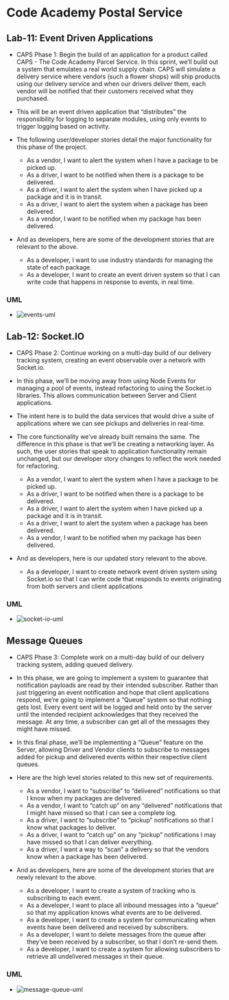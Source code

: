 # Code Academy Postal Service

##  Lab-11: Event Driven Applications
* CAPS Phase 1: Begin the build of an application for a product called CAPS - The Code Academy Parcel Service. In this sprint, we’ll build out a system that emulates a real world supply chain. CAPS will simulate a delivery service where vendors (such a flower shops) will ship products using our delivery service and when our drivers deliver them, each vendor will be notified that their customers received what they purchased.

* This will be an event driven application that “distributes” the responsibility for logging to separate modules, using only events to trigger logging based on activity.

* The following user/developer stories detail the major functionality for this phase of the project.
  * As a vendor, I want to alert the system when I have a package to be picked up.
  * As a driver, I want to be notified when there is a package to be delivered.
  * As a driver, I want to alert the system when I have picked up a package and it is in transit.
  * As a driver, I want to alert the system when a package has been delivered.
  * As a vendor, I want to be notified when my package has been delivered.
  
* And as developers, here are some of the development stories that are relevant to the above.
  * As a developer, I want to use industry standards for managing the state of each package.
  * As a developer, I want to create an event driven system so that I can write code that happens in response to events, in real time.

### UML
* ![events-uml](https://user-images.githubusercontent.com/123340286/233728468-072d8321-c484-43a2-82a8-cd10e04966bf.png)

## Lab-12: Socket.IO
* CAPS Phase 2: Continue working on a multi-day build of our delivery tracking system, creating an event observable over a network with Socket.io.

* In this phase, we’ll be moving away from using Node Events for managing a pool of events, instead refactoring to using the Socket.io libraries. This allows communication between Server and Client applications.

* The intent here is to build the data services that would drive a suite of applications where we can see pickups and deliveries in real-time.

* The core functionality we’ve already built remains the same. The difference in this phase is that we’ll be creating a networking layer. As such, the user stories that speak to application functionality remain unchanged, but our developer story changes to reflect the work needed for refactoring.
  * As a vendor, I want to alert the system when I have a package to be picked up.
  * As a driver, I want to be notified when there is a package to be delivered.
  * As a driver, I want to alert the system when I have picked up a package and it is in transit.
  * As a driver, I want to alert the system when a package has been delivered.
  * As a vendor, I want to be notified when my package has been delivered.
 
* And as developers, here is our updated story relevant to the above.
  * As a developer, I want to create network event driven system using Socket.io so that I can write code that responds to events originating from both servers and client applications
 
 ### UML
* ![socket-io-uml](https://user-images.githubusercontent.com/123340286/233728512-297cad73-557d-48d7-a5e2-d04647254b7a.png)

 ## Message Queues
* CAPS Phase 3: Complete work on a multi-day build of our delivery tracking system, adding queued delivery.

* In this phase, we are going to implement a system to guarantee that notification payloads are read by their intended subscriber. Rather than just triggering an event notification and hope that client applications respond, we’re going to implement a “Queue” system so that nothing gets lost. Every event sent will be logged and held onto by the server until the intended recipient acknowledges that they received the message. At any time, a subscriber can get all of the messages they might have missed.

* In this final phase, we’ll be implementing a “Queue” feature on the Server, allowing Driver and Vendor clients to subscribe to messages added for pickup and delivered events within their respective client queues.

* Here are the high level stories related to this new set of requirements.
  * As a vendor, I want to “subscribe” to “delivered” notifications so that I know when my packages are delivered.
  * As a vendor, I want to “catch up” on any “delivered” notifications that I might have missed so that I can see a complete log.
  * As a driver, I want to “subscribe” to “pickup” notifications so that I know what packages to deliver.
  * As a driver, I want to “catch up” on any “pickup” notifications I may have missed so that I can deliver everything.
  * As a driver, I want a way to “scan” a delivery so that the vendors know when a package has been delivered.

* And as developers, here are some of the development stories that are newly relevant to the above.
  * As a developer, I want to create a system of tracking who is subscribing to each event.
  * As a developer, I want to place all inbound messages into a “queue” so that my application knows what events are to be delivered.
  * As a developer, I want to create a system for communicating when events have been delivered and received by subscribers.
  * As a developer, I want to delete messages from the queue after they’ve been received by a subscriber, so that I don’t re-send them.
  * As a developer, I want to create a system for allowing subscribers to retrieve all undelivered messages in their queue.
 
### UML
* ![message-queue-uml](https://user-images.githubusercontent.com/123340286/233728572-c9c15a8f-d0b8-4290-9a46-340624df8e51.png)

